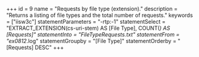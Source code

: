 +++
id = 9
name = "Requests by file type (extension)."
description = "Returns a listing of file types and the total number of requests."
keywords = ["iisw3c"]
statementParameters = "-rtp:-1"
statementSelect = "EXTRACT_EXTENSION(cs-uri-stem) AS [File Type], COUNT(*) AS [Requests]"
statementInto = "FileTypeRequests.txt"
statementFrom = "ex0812*.log"
statementGroupby = "[File Type]"
statementOrderby = "[Requests] DESC"
+++

